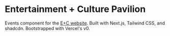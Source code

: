 # Entertainment + Culture Pavilion

Events component for the
[E+C website](https://www.entertainmentculturepavilion.org). Built with Next.js,
Tailwind CSS, and shadcdn. Bootstrapped with Vercel's v0.
